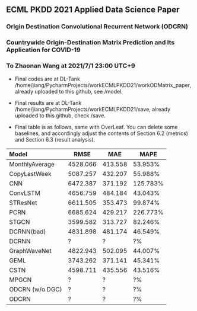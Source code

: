 ## ECML PKDD 2021 Applied Data Science Paper
### Origin Destination Convolutional Recurrent Network (ODCRN)
### Countrywide Origin-Destination Matrix Prediction and Its Application for COVID-19

### To Zhaonan Wang at 2021/7/1 23:00 UTC+9
* Final codes are at DL-Tank /home/jiang/PycharmProjects/workECMLPKDD21/workODMatrix_paper, already uploaded to this github, see /model. <br>
* Final results are at DL-Tank /home/jiang/PycharmProjects/workECMLPKDD21/save, already uploaded to this github, check /save. <br>

* Final table is as follows, same with OverLeaf. You can delete some baselines, and accordingly adjust the contents of Section 6.2 (metrics) and Section 6.3 (result analysis).
 
|Model|RMSE|MAE|MAPE|
|:---|---|---|---|
|MonthlyAverage|4528.066|413.558|53.953%|
|CopyLastWeek|5087.257|432.207|55.988%|
|CNN|6472.387|371.192|125.783%|
|ConvLSTM|4656.759|484.184|43.043%|
|STResNet|6611.505|353.473|99.874%|
|PCRN|6685.624|429.217|226.773%|
|STGCN|3599.582|313.727|82.246%|
|DCRNN(bad)|4831.898|481.174|46.549%|
|DCRNN | ? | ? | ?% |
|GraphWaveNet|4822.943|502.095|44.007%|
|GEML| 3743.262 | 371.141 | 45.341% |
|CSTN| 4598.711 | 435.556 | 43.516% |
|MPGCN| ? | ? | ?% |
|ODCRN (w/o DGC)| ? | ? | ?% |
|ODCRN| ? | ? | ?% |
